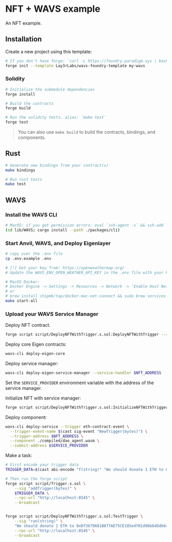 # NFT + WAVS example
An NFT example.

## Installation

Create a new project using this template:

```bash
# If you don't have forge: `curl -L https://foundry.paradigm.xyz | bash`
forge init --template Lay3rLabs/wavs-foundry-template my-wavs
```

### Solidity

```bash
# Initialize the submodule dependencies
forge install

# Build the contracts
forge build

# Run the solidity tests. alias: `make test`
forge test
```

> You can also use `make build` to build the contracts, bindings, and components.

## Rust

```bash
# Generate new bindings from your contract(s)
make bindings

# Run rust tests
make test
```

## WAVS

### Install the WAVS CLI

```bash
# MacOS: if you get permission errors: eval `ssh-agent -s` && ssh-add
(cd lib/WAVS; cargo install --path ./packages/cli)
```

### Start Anvil, WAVS, and Deploy Eigenlayer

```bash
# copy over the .env file
cp .env.example .env

# [!] Get your key from: https://openweathermap.org/
# Update the WAVS_ENV_OPEN_WEATHER_API_KEY in the .env file with your key`

# MacOS Docker:
# Docker Engine -> Settings -> Resources -> Network -> 'Enable Host Networking'
# or
# brew install chipmk/tap/docker-mac-net-connect && sudo brew services start chipmk/tap/docker-mac-net-connect
make start-all
```

### Upload your WAVS Service Manager

Deploy NFT contract.

``` bash
forge script script/DeployNFTWithTrigger.s.sol:DeployNFTWithTrigger --rpc-url http://localhost:8545 --broadcast
```

Deploy core Eigen contracts:

``` bash
wavs-cli deploy-eigen-core
```

Deploy service manager:

``` bash
wavs-cli deploy-eigen-service-manager --service-handler $NFT_ADDRESS
```

Set the `SERVICE_PROVIDER` environment variable with the address of the service manager.

Initialize NFT with service manager:
``` bash
forge script script/DeployNFTWithTrigger.s.sol:InitializeNFTWithTrigger --rpc-url http://localhost:8545 --broadcast
```

Deploy component:
``` bash
wavs-cli deploy-service --trigger eth-contract-event \
  --trigger-event-name $(cast sig-event "NewTrigger(bytes)") \
  --trigger-address $NFT_ADDRESS \
  --component ./compiled/dao_agent.wasm \
  --submit-address $SERVICE_PROVIDER
```

Make a task:

``` bash
# First encode your trigger data
TRIGGER_DATA=$(cast abi-encode "f(string)" "We should donate 1 ETH to 0xDf3679681B87fAE75CE185e4f01d98b64Ddb64a3.")

# Then run the forge script
forge script script/Trigger.s.sol \
    --sig "addTrigger(bytes)" \
    $TRIGGER_DATA \
    --rpc-url "http://localhost:8545" \
    --broadcast


forge script script/DeployNFTWithTrigger.s.sol:TestTrigger \
    --sig "run(string)" \
    "We should donate 1 ETH to 0xDf3679681B87fAE75CE185e4f01d98b64Ddb64a3." \
    --rpc-url "http://localhost:8545" \
    --broadcast
```
